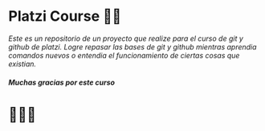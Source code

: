 # **Platzi Course**  📗📗

*Este es un repositorio de un proyecto que realize para el curso de git y github de platzi. Logre repasar las bases de git y github mientras aprendia comandos nuevos o entendia el funcionamiento de ciertas cosas que existian.*

##### Muchas gracias por este curso 
# 💚💚💚